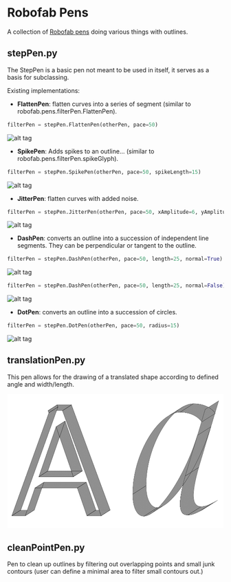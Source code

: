 Robofab Pens
================

A collection of [Robofab pens](http://robofab.org/objects/pen.html) doing various things with outlines.

## stepPen.py

The StepPen is a basic pen not meant to be used in itself, it serves as a basis for subclassing. 

Existing implementations:

+ **FlattenPen**: flatten curves into a series of segment (similar to robofab.pens.filterPen.FlattenPen).
```python
filterPen = stepPen.FlattenPen(otherPen, pace=50)
```
![alt tag](images/stepPen.FlattenPen.jpg)

+ **SpikePen**: Adds spikes to an outline… (similar to robofab.pens.filterPen.spikeGlyph).
```python
filterPen = stepPen.SpikePen(otherPen, pace=50, spikeLength=15)
```
![alt tag](images/stepPen.SpikePen.jpg)

+ **JitterPen**: flatten curves with added noise.
```python
filterPen = stepPen.JitterPen(otherPen, pace=50, xAmplitude=6, yAmplitude=8)
```
![alt tag](images/stepPen.JitterPen.jpg)

+ **DashPen**: converts an outline into a succession of independent line segments. They can be perpendicular or tangent to the outline.
```python
filterPen = stepPen.DashPen(otherPen, pace=50, length=25, normal=True)
```
![alt tag](images/stepPen.DasPen-normalTrue.jpg)

```python
filterPen = stepPen.DashPen(otherPen, pace=50, length=25, normal=False)
```
![alt tag](images/stepPen.DasPen-normalFalse.jpg)

+ **DotPen**: converts an outline into a succession of circles.
```python
filterPen = stepPen.DotPen(otherPen, pace=50, radius=15)
```
![alt tag](images/stepPen.DotPen.jpg)


## translationPen.py

This pen allows for the drawing of a translated shape according to defined angle and width/length.

![alt tag](images/translationPen.png)

## cleanPointPen.py

Pen to clean up outlines by filtering out overlapping points and   small junk contours (user can define a minimal area to filter small contours out.)